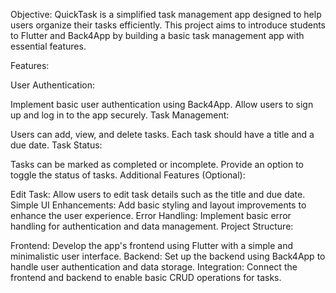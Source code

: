 Objective: QuickTask is a simplified task management app designed to help users organize their tasks efficiently. This project aims to introduce students to Flutter and Back4App by building a basic task management app with essential features.

Features:

User Authentication:

Implement basic user authentication using Back4App.
Allow users to sign up and log in to the app securely.
Task Management:

Users can add, view, and delete tasks.
Each task should have a title and a due date.
Task Status:

Tasks can be marked as completed or incomplete.
Provide an option to toggle the status of tasks.
Additional Features (Optional):

Edit Task: Allow users to edit task details such as the title and due date.
Simple UI Enhancements: Add basic styling and layout improvements to enhance the user experience.
Error Handling: Implement basic error handling for authentication and data management.
Project Structure:

Frontend: Develop the app's frontend using Flutter with a simple and minimalistic user interface.
Backend: Set up the backend using Back4App to handle user authentication and data storage.
Integration: Connect the frontend and backend to enable basic CRUD operations for tasks.
